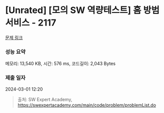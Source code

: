 # [Unrated] [모의 SW 역량테스트] 홈 방범 서비스 - 2117 

[문제 링크](https://swexpertacademy.com/main/code/problem/problemDetail.do?contestProbId=AV5V61LqAf8DFAWu) 

### 성능 요약

메모리: 13,540 KB, 시간: 576 ms, 코드길이: 2,043 Bytes

### 제출 일자

2024-03-01 12:20



> 출처: SW Expert Academy, https://swexpertacademy.com/main/code/problem/problemList.do